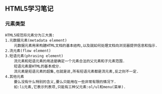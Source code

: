## HTML5学习笔记
### 元素类型  
    HTML5规范将元素分为三大类:  
    1.元数据元素(metadata element)  
        元数据元素用来构建HTML文档的基本结构,以及就如何处理文档向浏览器提供信息和指示.
    2.流元素(flow element)  
    3.短语元素(phrasing element)  
        流元素和短语元素的用途是确定一个元素合法的父元素和子元素范围.  
        短语元素是HTML的基本成分.  
        流元素是短语元素的超集,也就是说,所有短语元素都是流元素,反之则不一定.  
    4.其他元素  
        要么没有什么特别的含义,要么只能用在一些非常有限的情况下.  
        如:li元素,它表示列表项,只能有三种父元素:ol/ul和menu(菜单).  
